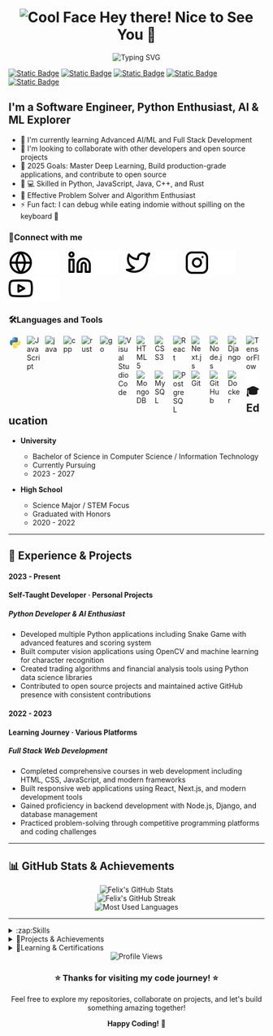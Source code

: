<h1 align="center"> <img src="https://emojis.slackmojis.com/emojis/images/1531849430/4246/blob-sunglasses.gif?1531849430" width="36" alt="Cool Face"/> Hey there! Nice to See You 👋 </h1>

<div align="center">
  <img src="https://readme-typing-svg.herokuapp.com?font=Fira+Code&pause=1000&color=2E96F7&center=true&vCenter=true&width=600&lines=Welcome+to+my+Code+Universe!;🐍+Python+Enthusiast;🤖+AI+%26+ML+Explorer;🎮+Game+Developer;💰+Trading+System+Builder;🌐+Full-Stack+Web+Dev;Always+Learning%2C+Always+Growing!" alt="Typing SVG" />
</div>

[![Static Badge](https://img.shields.io/badge/LeetCode-%23ffb51e?style=for-the-badge&logo=leetcode&labelColor=black)](https://leetcode.com/felixstilllearning/)
[![Static Badge](https://img.shields.io/badge/GeeksforGeeks-%232f8d46?style=for-the-badge&logo=geeksforgeeks&labelColor=white)](https://auth.geeksforgeeks.org/user/felixangga077)
[![Static Badge](https://img.shields.io/badge/HackerRank-%2332c766?style=for-the-badge&logo=hackerrank&labelColor=%231c212b)](https://www.hackerrank.com/profile/felixangga077)
[![Static Badge](https://img.shields.io/badge/codeforces-%231c97d3?style=for-the-badge&logo=codeforces&logoColor=%23b31f25&labelColor=%23fad262)](https://codeforces.com/profile/felixstilllearning)
[![Static Badge](https://img.shields.io/badge/DevPost%20Profile-%233acce6?style=for-the-badge&logo=devpost&labelColor=%23003e54)](https://devpost.com/felixstilllearning)

## I'm a Software Engineer, Python Enthusiast, AI & ML Explorer

- 🌱 I'm currently learning Advanced AI/ML and Full Stack Development
- 👯 I'm looking to collaborate with other developers and open source projects
- 🥅 2025 Goals: Master Deep Learning, Build production-grade applications, and contribute to open source
- 🐍 💻 Skilled in Python, JavaScript, Java, C++, and Rust
- 🎯 Effective Problem Solver and Algorithm Enthusiast
- ⚡ Fun fact: I can debug while eating indomie without spilling on the keyboard 🍜

### 🤝Connect with me

[![website](./img/globe-light.svg)](https://felixstilllearning.dev#gh-light-mode-only)
[![website](./img/globe-dark.svg)](https://felixstilllearning.dev#gh-dark-mode-only)
&nbsp;&nbsp;
[![website](./img/linkedin-light.svg)](https://www.linkedin.com/in/felixstilllearning/#gh-light-mode-only)
[![website](./img/linkedin-dark.svg)](https://www.linkedin.com/in/felixstilllearning/#gh-dark-mode-only)
&nbsp;&nbsp;
[![website](./img/twitter-light.svg)](https://twitter.com/felixstilllearning#gh-light-mode-only)
[![website](./img/twitter-dark.svg)](https://twitter.com/felixstilllearning#gh-dark-mode-only)
&nbsp;&nbsp;
[![website](./img/instagram-light.svg)](https://www.instagram.com/felix_still_learning#gh-light-mode-only)
[![website](./img/instagram-dark.svg)](https://www.instagram.com/felix_still_learning#gh-dark-mode-only)
&nbsp;&nbsp;
[![website](./img/youtube-light.svg)](https://www.youtube.com/channel/felixstilllearning#gh-light-mode-only)
[![website](./img/youtube-dark.svg)](https://www.youtube.com/channel/felixstilllearning#gh-dark-mode-only)

### 🛠️Languages and Tools

<img align="left" alt="python" width="26px" src="https://raw.githubusercontent.com/devicons/devicon/master/icons/python/python-original.svg" style="padding-right:10px;" />
<img align="left" alt="JavaScript" width="26px" src="https://cdn.jsdelivr.net/gh/devicons/devicon/icons/javascript/javascript-original.svg" style="padding-right:10px;" />
<img align="left" alt="java" width="26px" src="https://cdn.jsdelivr.net/gh/devicons/devicon@latest/icons/java/java-original.svg" style="padding-right:10px;" />
<img align="left" alt="cpp" width="26px" src="https://cdn.jsdelivr.net/gh/devicons/devicon@latest/icons/cplusplus/cplusplus-original.svg" style="padding-right:10px;" />
<img align="left" alt="rust" width="26px" src="https://cdn.jsdelivr.net/gh/devicons/devicon@latest/icons/rust/rust-original.svg" style="padding-right:10px;" />
<img align="left" alt="go" width="26px" src="https://cdn.jsdelivr.net/gh/devicons/devicon@latest/icons/go/go-original.svg" style="padding-right:10px;" />
<img align="left" alt="Visual Studio Code" width="26px" src="https://cdn.jsdelivr.net/gh/devicons/devicon/icons/vscode/vscode-original.svg" style="padding-right:10px;" />
<img align="left" alt="HTML5" width="26px" src="https://cdn.jsdelivr.net/gh/devicons/devicon/icons/html5/html5-original.svg" style="padding-right:10px;" />
<img align="left" alt="CSS3" width="26px" src="https://cdn.jsdelivr.net/gh/devicons/devicon/icons/css3/css3-original.svg" style="padding-right:10px;" />
<img align="left" alt="React" width="26px" src="https://cdn.jsdelivr.net/gh/devicons/devicon/icons/react/react-original.svg" style="padding-right:10px;" />
<img align="left" alt="Next.js" width="26px" src="https://cdn.jsdelivr.net/gh/devicons/devicon@latest/icons/nextjs/nextjs-original.svg" style="padding-right:10px;" />
<img align="left" alt="Node.js" width="26px" src="https://cdn.jsdelivr.net/gh/devicons/devicon/icons/nodejs/nodejs-original.svg" style="padding-right:10px;" />
<img align="left" alt="Django" width="26px" src="https://cdn.jsdelivr.net/gh/devicons/devicon@latest/icons/django/django-plain.svg" style="padding-right:10px;" />
<img align="left" alt="TensorFlow" width="26px" src="https://cdn.jsdelivr.net/gh/devicons/devicon@latest/icons/tensorflow/tensorflow-original.svg" style="padding-right:10px;" />
<img align="left" alt="MongoDB" width="26px" src="https://cdn.jsdelivr.net/gh/devicons/devicon/icons/mongodb/mongodb-original.svg" style="padding-right:10px;" />
<img align="left" alt="MySQL" width="26px" src="https://cdn.jsdelivr.net/gh/devicons/devicon/icons/mysql/mysql-original.svg" style="padding-right:10px;" />
<img align="left" alt="PostgreSQL" width="26px" src="https://cdn.jsdelivr.net/gh/devicons/devicon@latest/icons/postgresql/postgresql-original.svg" style="padding-right:10px;" />
<img align="left" alt="Git" width="26px" src="https://cdn.jsdelivr.net/gh/devicons/devicon/icons/git/git-original.svg" style="padding-right:10px;" />
<img align="left" alt="GitHub" width="26px" src="https://user-images.githubusercontent.com/3369400/139447912-e0f43f33-6d9f-45f8-be46-2df5bbc91289.png" style="padding-right:10px;" />
<img align="left" alt="Docker" width="26px" src="https://cdn.jsdelivr.net/gh/devicons/devicon@latest/icons/docker/docker-original.svg" style="padding-right:10px;" />
<img align="left" alt="Terminal" width="26px" src="./img/terminal-dark.svg" />

<br />
<br />

---

## 🎓 Education

- **University**
  - Bachelor of Science in Computer Science / Information Technology
  - Currently Pursuing
  - 2023 - 2027

- **High School**
  - Science Major / STEM Focus
  - Graduated with Honors
  - 2020 - 2022

---

## 💼 Experience & Projects

#### 2023 - Present
#### Self-Taught Developer · Personal Projects
##### Python Developer & AI Enthusiast

- Developed multiple Python applications including Snake Game with advanced features and scoring system
- Built computer vision applications using OpenCV and machine learning for character recognition
- Created trading algorithms and financial analysis tools using Python data science libraries
- Contributed to open source projects and maintained active GitHub presence with consistent contributions

#### 2022 - 2023
#### Learning Journey · Various Platforms
##### Full Stack Web Development

- Completed comprehensive courses in web development including HTML, CSS, JavaScript, and modern frameworks
- Built responsive web applications using React, Next.js, and modern development tools
- Gained proficiency in backend development with Node.js, Django, and database management
- Practiced problem-solving through competitive programming platforms and coding challenges

---

## 📊 GitHub Stats & Achievements

<div align="center">
  <img src="https://github-readme-stats.vercel.app/api?username=FelixStillLearning&show_icons=true&theme=radical&hide_border=true&include_all_commits=true&count_private=true" alt="Felix's GitHub Stats" />
</div>

<div align="center">
  <img src="https://github-readme-streak-stats.herokuapp.com/?user=FelixStillLearning&theme=radical&hide_border=true" alt="Felix's GitHub Streak" />
</div>

<div align="center">
  <img src="https://github-readme-stats.vercel.app/api/top-langs/?username=FelixStillLearning&layout=compact&theme=radical&hide_border=true&langs_count=8" alt="Most Used Languages" />
</div>

---

<details>
  <summary>:zap:Skills</summary>
  
<!--START_SECTION:activity-->
- Data Structures & Algorithms (Python/Java/C++)
- Machine Learning & AI Development
- Full Stack Web Development (React, Next.js, Django)
- Computer Vision & Image Processing
- Game Development (Pygame, Unity)
- Database Management (MySQL, PostgreSQL, MongoDB)
- DevOps & Version Control (Git, GitHub, Docker)
- Trading Algorithm Development
- Blockchain & Cryptocurrency
- Mobile App Development
- API Development & Integration
- Problem Solving & Competitive Programming
- Software Architecture & Design Patterns
- Agile Development & Teamwork
- Technical Writing & Documentation
<!--END_SECTION:activity-->

</details>

<details>
  <summary>📜Projects & Achievements</summary>

- [**Python Snake Game**](https://github.com/FelixStillLearning/SnakeGamePython) - Classic game with modern features, power-ups, and scoring system
- [**HurufinApp - Computer Vision**](https://github.com/FelixStillLearning/HurufinApp) - Character recognition system using OpenCV and ML
- [**Java Learning Projects**](https://github.com/FelixStillLearning/Java-Projects) - Collection of OOP projects including management systems
- [**Machine Learning Experiments**](https://github.com/FelixStillLearning/ML-Experiments) - Various ML models and data analysis projects
- [**Trading Algorithm Development**] - Financial analysis tools and automated trading systems
- [**Web Development Portfolio**] - Responsive websites using modern frameworks
- [**Game Development Projects**] - Various game prototypes and interactive applications
- **Open Source Contributions** - Active contributor to various GitHub repositories

</details>

<details>
  <summary>📜Learning & Certifications</summary>

- **Python Programming** - Advanced level proficiency with data science libraries
- **Machine Learning Fundamentals** - TensorFlow, Scikit-learn, Computer Vision
- **Web Development** - Full stack development with modern frameworks
- **Data Structures & Algorithms** - Problem solving and competitive programming
- **Game Development** - Pygame and Unity game development
- **Database Management** - SQL and NoSQL database design and optimization
- **Version Control** - Git, GitHub workflow and collaboration
- **Software Engineering Principles** - Clean code, design patterns, and best practices

</details>

<div align="center">
  <img src="https://komarev.com/ghpvc/?username=FelixStillLearning&label=Profile%20views&color=0e75b6&style=flat" alt="Profile Views" />
</div>

<div align="center">
  <h3>⭐ Thanks for visiting my code journey! ⭐</h3>
  <p>Feel free to explore my repositories, collaborate on projects, and let's build something amazing together!</p>
  <p><strong>Happy Coding!</strong> 🚀</p>
</div>
